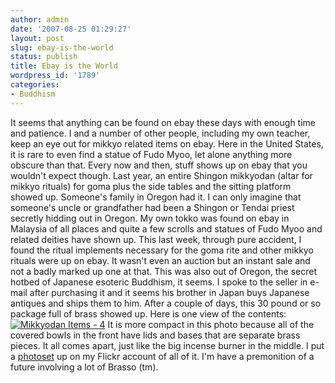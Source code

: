 ```yaml
---
author: admin
date: '2007-08-25 01:29:27'
layout: post
slug: ebay-is-the-world
status: publish
title: Ebay is the World
wordpress_id: '1789'
categories:
- Buddhism
---
```


It seems that anything can be found on ebay these days with enough time
and patience. I and a number of other people, including my own teacher,
keep an eye out for mikkyo related items on ebay. Here in the United
States, it is rare to even find a statue of Fudo Myoo, let alone
anything more obscure than that. Every now and then, stuff shows up on
ebay that you wouldn't expect though. Last year, an entire Shingon
mikkyodan (altar for mikkyo rituals) for goma plus the side tables and
the sitting platform showed up. Someone's family in Oregon had it. I can
only imagine that someone's uncle or grandfather had been a Shingon or
Tendai priest secretly hidding out in Oregon. My own tokko was found on
ebay in Malaysia of all places and quite a few scrolls and statues of
Fudo Myoo and related deities have shown up. This last week, through
pure accident, I found the ritual implements necessary for the goma rite
and other mikkyo rituals were up on ebay. It wasn't even an auction but
an instant sale and not a badly marked up one at that. This was also out
of Oregon, the secret hotbed of Japanese esoteric Buddhism, it seems. I
spoke to the seller in e-mail after purchasing it and it seems his
brother in Japan buys Japanese antiques and ships them to him. After a
couple of days, this 30 pound or so package full of brass showed up.
Here is one view of the contents:
[![Mikkyodan Items -
4](http://farm2.static.flickr.com/1314/1224164943_a7cf6192a2.jpg)](http://www.flickr.com/photos/albill/1224164943/ "Photo Sharing")
It is more compact in this photo because all of the covered bowls in the
front have lids and bases that are separate brass pieces. It all comes
apart, just like the big incense burner in the middle. I put a
[photoset](http://www.flickr.com/photos/albill/sets/72157601633406320/)
up on my Flickr account of all of it. I'm have a premonition of a future
involving a lot of Brasso (tm).
